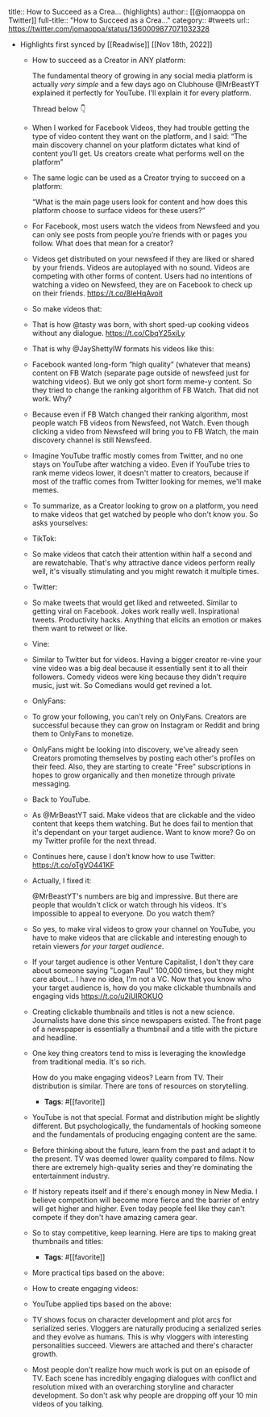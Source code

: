 title:: How to Succeed as a Crea... (highlights)
author:: [[@jomaoppa on Twitter]]
full-title:: "How to Succeed as a Crea..."
category:: #tweets
url:: https://twitter.com/jomaoppa/status/1360009877071032328

- Highlights first synced by [[Readwise]] [[Nov 18th, 2022]]
	- How to succeed as a Creator in ANY platform:
	  
	  The fundamental theory of growing in any social media platform is actually *very simple* and a few days ago on Clubhouse @MrBeastYT explained it perfectly for YouTube. I'll explain it for every platform.
	  
	  Thread below 👇
	- When I worked for Facebook Videos, they had trouble getting the type of video content they want on the platform, and I said:
	  “The main discovery channel on your platform dictates what kind of content you’ll get. Us creators create what performs well on the platform”
	- The same logic can be used as a Creator trying to succeed on a platform: 
	  
	  
	  “What is the main page users look for content and how does this platform choose to surface videos for these users?”
	- For Facebook, most users watch the videos from Newsfeed and you can only see posts from people you’re friends with or pages you follow. What does that mean for a creator?
	- Videos get distributed on your newsfeed if they are liked or shared by your friends. Videos are autoplayed with no sound. Videos are competing with other forms of content. Users had no intentions of watching a video on Newsfeed, they are on Facebook to check up on their friends. https://t.co/8IeHqAvoit
	- So make videos that:
	- That is how @tasty was born, with short sped-up cooking videos without any dialogue. https://t.co/CbqY25xiLy
	- That is why @JayShettyIW formats his videos like this:
	- Facebook wanted long-form “high quality” (whatever that means) content on FB Watch (separate page outside of newsfeed just for watching videos). But we only got short form meme-y content. So they tried to change the ranking algorithm of FB Watch. That did not work. Why?
	- Because even if FB Watch changed their ranking algorithm, most people watch FB videos from Newsfeed, not Watch. Even though clicking a video from Newsfeed will bring you to FB Watch, the main discovery channel is still Newsfeed.
	- Imagine YouTube traffic mostly comes from Twitter, and no one stays on YouTube after watching a video. Even if YouTube tries to rank meme videos lower, it doesn't matter to creators, because if most of the traffic comes from Twitter looking for memes, we'll make memes.
	- To summarize, as a Creator looking to grow on a platform, you need to make videos that get watched by people who don't know you. So asks yourselves:
	- TikTok:
	- So make videos that catch their attention within half a second and are rewatchable. That's why attractive dance videos perform really well, it's visually stimulating and you might rewatch it multiple times.
	- Twitter:
	- So make tweets that would get liked and retweeted. Similar to getting viral on Facebook. Jokes work really well. Inspirational tweets. Productivity hacks. Anything that elicits an emotion or makes them want to retweet or like.
	- Vine:
	- Similar to Twitter but for videos. Having a bigger creator re-vine your vine video was a big deal because it essentially sent it to all their followers. Comedy videos were king because they didn't require music, just wit. So Comedians would get revined a lot.
	- OnlyFans:
	- To grow your following, you can't rely on OnlyFans. Creators are successful because they can grow on Instagram or Reddit and bring them to OnlyFans to monetize.
	- OnlyFans might be looking into discovery, we've already seen Creators promoting themselves by posting each other's profiles on their feed. Also, they are starting to create "Free" subscriptions in hopes to grow organically and then monetize through private messaging.
	- Back to YouTube.
	- As @MrBeastYT said. Make videos that are clickable and the video content that keeps them watching. But he does fail to mention that it's dependant on your target audience. Want to know more? Go on my Twitter profile for the next thread.
	- Continues here, cause I don’t know how to use Twitter: https://t.co/oTgVO441KF
	- Actually, I fixed it:
	  
	  @MrBeastYT's numbers are big and impressive. But there are people that wouldn't click or watch through his videos. It's impossible to appeal to everyone. Do you watch them?
	- So yes, to make viral videos to grow your channel on YouTube, you have to make videos that are clickable and interesting enough to retain viewers *for your target audience*.
	- If your target audience is other Venture Capitalist, I don't they care about someone saying "Logan Paul" 100,000 times, but they might care about... I have no idea, I'm not a VC. Now that you know who your target audience is, how do you make clickable thumbnails and engaging vids https://t.co/u2iUIROKUO
	- Creating clickable thumbnails and titles is not a new science. Journalists have done this since newspapers existed. The front page of a newspaper is essentially a thumbnail and a title with the picture and headline.
	- One key thing creators tend to miss is leveraging the knowledge from traditional media. It's so rich.
	  
	  How do you make engaging videos? Learn from TV. Their distribution is similar. There are tons of resources on storytelling.
		- **Tags**: #[[favorite]]
	- YouTube is not that special. Format and distribution might be slightly different. But psychologically, the fundamentals of hooking someone and the fundamentals of producing engaging content are the same.
	- Before thinking about the future, learn from the past and adapt it to the present. TV was deemed lower quality compared to films. Now there are extremely high-quality series and they're dominating the entertainment industry.
	- If history repeats itself and if there's enough money in New Media. I believe competition will become more fierce and the barrier of entry will get higher and higher. Even today people feel like they can't compete if they don't have amazing camera gear.
	- So to stay competitive, keep learning. Here are tips to making great thumbnails and titles:
		- **Tags**: #[[favorite]]
	- More practical tips based on the above:
	- How to create engaging videos:
	- YouTube applied tips based on the above:
	- TV shows focus on character development and plot arcs for serialized series. Vloggers are naturally producing a serialized series and they evolve as humans. This is why vloggers with interesting personalities succeed. Viewers are attached and there's character growth.
	- Most people don't realize how much work is put on an episode of TV. Each scene has incredibly engaging dialogues with conflict and resolution mixed with an overarching storyline and character development. So don't ask why people are dropping off your 10 min videos of you talking.